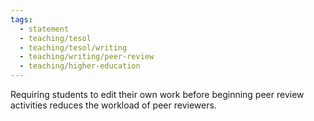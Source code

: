 ```yaml
---
tags:
  - statement
  - teaching/tesol
  - teaching/tesol/writing
  - teaching/writing/peer-review
  - teaching/higher-education
---
```

Requiring students to edit their own work before beginning peer review activities reduces the workload of peer reviewers.